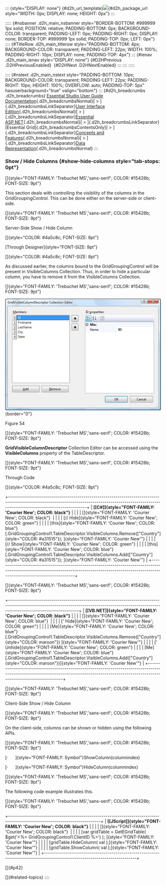 ::: {style="DISPLAY: none"}
[](ms-xhelp:///?Id=d2h_url_template){#d2h_url_template}![](!package_url!){#d2h_package_url style="WIDTH: 0px; DISPLAY: none; HEIGHT: 0px"}
:::

::::: {#nsbanner .d2h_main_nsbanner style="BORDER-BOTTOM: #999999 1px solid; POSITION: relative; PADDING-BOTTOM: 0px; BACKGROUND-COLOR: transparent; PADDING-LEFT: 0px; PADDING-RIGHT: 0px; DISPLAY: none; BORDER-TOP: #999999 1px solid; PADDING-TOP: 0px; LEFT: 0px"}
:::: {#TitleRow .d2h_main_titlerow style="PADDING-BOTTOM: 4px; BACKGROUND-COLOR: transparent; PADDING-LEFT: 22px; WIDTH: 100%; PADDING-RIGHT: 10px; DISPLAY: none; PADDING-TOP: 4px"}
::: {#ienav .d2h_main_ienav style="DISPLAY: none"}
[](ms-xhelp:///?Id=59e84456-2409-4bf5-b390-4ee62dd6e889){#D2HPrevious .D2HPreviousEnabled}  [](ms-xhelp:///?Id=bc881d34-4724-471f-be60-e695731a49f5){#D2HNext .D2HNextEnabled}
:::
::::
:::::

:::: {#nstext .d2h_main_nstext style="PADDING-BOTTOM: 10px; BACKGROUND-COLOR: transparent; PADDING-LEFT: 22px; PADDING-RIGHT: 10px; HEIGHT: 100%; OVERFLOW: auto; PADDING-TOP: 5px" hasuserbackground="true" valign="bottom"}
::: {#d2h_breadcrumbs .d2h_breadcrumbs}
[Essential Studio User Guide Documentation](ms-xhelp:///?Id=12457748-09e3-4d74-a240-8e049cedf030){.d2h_breadcrumbsNormal}[ \> ]{.d2h_breadcrumbsLinkSeparator}[User Interface Edition](ms-xhelp:///?Id=c29296b7-531c-413b-a0ec-488ca1f7f669){.d2h_breadcrumbsNormal}[ \> ]{.d2h_breadcrumbsLinkSeparator}[Essential ASP.NET](ms-xhelp:///?Id=25c35330-c127-4dad-9a92-ed79dc7261a6){.d2h_breadcrumbsNormal}[ \> ]{.d2h_breadcrumbsLinkSeparator}[Essential Grid]{.d2h_breadcrumbsContentsOnly}[ \> ]{.d2h_breadcrumbsLinkSeparator}[Concepts and Features](ms-xhelp:///?Id=9e489974-524d-457c-9881-e458b1321685){.d2h_breadcrumbsNormal}[ \> ]{.d2h_breadcrumbsLinkSeparator}[Data Representation](ms-xhelp:///?Id=655eb33e-7999-4728-9936-2c769f430e87){.d2h_breadcrumbsNormal}
:::

### Show / Hide Columns {#show-hide-columns style="tab-stops: 0pt"}

[]{style="FONT-FAMILY: 'Trebuchet MS','sans-serif'; COLOR: #15428b; FONT-SIZE: 9pt"} 

This section deals with controlling the visibility of the columns in the GridGroupingControl. This can be done either on the server-side or client-side.

[]{style="FONT-FAMILY: 'Trebuchet MS','sans-serif'; COLOR: #15428b; FONT-SIZE: 9pt"} 

Server-Side Show / Hide Column

[]{style="COLOR: #4a5c8c; FONT-SIZE: 8pt"} 

[Through Designer]{style="FONT-SIZE: 9pt"}

[]{style="COLOR: #4a5c8c; FONT-SIZE: 8pt"} 

As discussed earlier, the columns bound to the GridGroupingControl will be present in VisibleColumns Collection. Thus, in order to hide a particular column, you have to remove it from the VisibleColumns Collection.

[]{style="FONT-FAMILY: 'Trebuchet MS','sans-serif'; COLOR: #15428b; FONT-SIZE: 9pt"} 

![](ImagesExt/image68_61.jpg){border="0"}

Figure 54

[]{style="FONT-FAMILY: 'Trebuchet MS','sans-serif'; COLOR: #15428b; FONT-SIZE: 9pt"} 

**GridVisibleColumnDescriptor** Collection Editor can be accessed using the **VisibleColumns** property of the TableDescriptor.

[]{style="FONT-FAMILY: 'Trebuchet MS','sans-serif'; COLOR: #15428b; FONT-SIZE: 9pt"} 

Through Code

[]{style="COLOR: #4a5c8c; FONT-SIZE: 8pt"} 

+---------------------------------------------------------------------------------------------------------------------------------------------------------------------------------------------------+
| **[\[C#\]]{style="FONT-FAMILY: 'Courier New'; COLOR: black"}**                                                                                                                                    |
|                                                                                                                                                                                                   |
| []{style="FONT-FAMILY: 'Courier New'; COLOR: black"}                                                                                                                                              |
|                                                                                                                                                                                                   |
| [// Hide]{style="FONT-FAMILY: 'Courier New'; COLOR: green"}                                                                                                                                       |
|                                                                                                                                                                                                   |
| [this]{style="FONT-FAMILY: 'Courier New'; COLOR: blue"}[.GridGroupingControl1.TableDescriptor.VisibleColumns.Remove([\"Country\"]{style="COLOR: #a31515"}); ]{style="FONT-FAMILY: 'Courier New'"} |
|                                                                                                                                                                                                   |
| [// Show]{style="FONT-FAMILY: 'Courier New'; COLOR: green"}                                                                                                                                       |
|                                                                                                                                                                                                   |
| [this]{style="FONT-FAMILY: 'Courier New'; COLOR: blue"}[.GridGroupingControl1.TableDescriptor.VisibleColumns.Add([\"Country\"]{style="COLOR: #a31515"}); ]{style="FONT-FAMILY: 'Courier New'"}    |
+---------------------------------------------------------------------------------------------------------------------------------------------------------------------------------------------------+

[]{style="FONT-FAMILY: 'Trebuchet MS','sans-serif'; COLOR: #15428b; FONT-SIZE: 9pt"} 

+-----------------------------------------------------------------------------------------------------------------------------------------------------------------------------------------------+
| **[\[VB.NET\]]{style="FONT-FAMILY: 'Courier New'; COLOR: black"}**                                                                                                                            |
|                                                                                                                                                                                               |
| []{style="FONT-FAMILY: 'Courier New'; COLOR: blue"}                                                                                                                                           |
|                                                                                                                                                                                               |
| [\' Hide]{style="FONT-FAMILY: 'Courier New'; COLOR: green"}                                                                                                                                   |
|                                                                                                                                                                                               |
| [Me]{style="FONT-FAMILY: 'Courier New'; COLOR: blue"}[.GridGroupingControl1.TableDescriptor.VisibleColumns.Remove([\"Country\"]{style="COLOR: maroon"}) ]{style="FONT-FAMILY: 'Courier New'"} |
|                                                                                                                                                                                               |
| [\' Unhide]{style="FONT-FAMILY: 'Courier New'; COLOR: green"}                                                                                                                                 |
|                                                                                                                                                                                               |
| [Me]{style="FONT-FAMILY: 'Courier New'; COLOR: blue"}[.GridGroupingControl1.TableDescriptor.VisibleColumns.Add([\"Country\"]{style="COLOR: maroon"})]{style="FONT-FAMILY: 'Courier New'"}     |
+-----------------------------------------------------------------------------------------------------------------------------------------------------------------------------------------------+

[]{style="FONT-FAMILY: 'Trebuchet MS','sans-serif'; COLOR: #15428b; FONT-SIZE: 9pt"} 

Client-Side Show / Hide Column

[]{style="FONT-FAMILY: 'Trebuchet MS','sans-serif'; COLOR: #15428b; FONT-SIZE: 9pt"} 

On the client-side, columns can be shown or hidden using the following APIs.

[]{style="FONT-FAMILY: 'Trebuchet MS','sans-serif'; COLOR: #15428b; FONT-SIZE: 9pt"} 

[·      ]{style="FONT-FAMILY: Symbol"}ShowColumn(columnindex)

[·      ]{style="FONT-FAMILY: Symbol"}HideColumn(columnindex)

[]{style="FONT-FAMILY: 'Trebuchet MS','sans-serif'; COLOR: #15428b; FONT-SIZE: 9pt"} 

The following code example illustrates this.

[]{style="FONT-FAMILY: 'Trebuchet MS','sans-serif'; COLOR: #15428b; FONT-SIZE: 9pt"} 

+----------------------------------------------------------------------------------------------------------------------------+
| **[\[JScript\]]{style="FONT-FAMILY: 'Courier New'; COLOR: black"}**                                                        |
|                                                                                                                            |
| []{style="FONT-FAMILY: 'Courier New'; COLOR: black"}                                                                       |
|                                                                                                                            |
| [var gridTable = GetEGridTable( \$get(\'\<%= GridGroupingControl1.ClientID %\>\') ); ]{style="FONT-FAMILY: 'Courier New'"} |
|                                                                                                                            |
| [gridTable.HideColumn( val );]{style="FONT-FAMILY: 'Courier New'"}                                                         |
|                                                                                                                            |
| [gridTable.ShowColumn( val );]{style="FONT-FAMILY: 'Courier New'"}                                                         |
+----------------------------------------------------------------------------------------------------------------------------+

[]{#p42} 

[]{#related-topics}
::::
